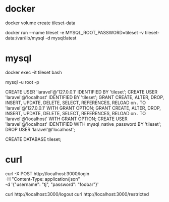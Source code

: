 # docker
docker volume create tileset-data

docker run --name tileset -e MYSQL_ROOT_PASSWORD=tileset -v tileset-data:/var/lib/mysql -d mysql:latest

# mysql
docker exec -it tileset bash

mysql -u root -p

CREATE USER 'laravel'@'127.0.0.1' IDENTIFIED BY 'tileset';
CREATE USER 'laravel'@'localhost' IDENTIFIED BY 'tileset';
GRANT CREATE, ALTER, DROP, INSERT, UPDATE, DELETE, SELECT, REFERENCES, RELOAD on *.* TO 'laravel'@'127.0.0.1' WITH GRANT OPTION;
GRANT CREATE, ALTER, DROP, INSERT, UPDATE, DELETE, SELECT, REFERENCES, RELOAD on *.* TO 'laravel'@'localhost' WITH GRANT OPTION;
CREATE USER 'laravel'@'localhost' IDENTIFIED WITH mysql_native_password BY 'tileset';
DROP USER 'laravel'@'localhost';

CREATE DATABASE tileset;

# curl
curl -X POST http://localhost:3000/login \
   -H "Content-Type: application/json" \
   -d '{"username": "tj", "password": "foobar"}'  
  
curl http://localhost:3000/logout
curl http://localhost:3000/restricted